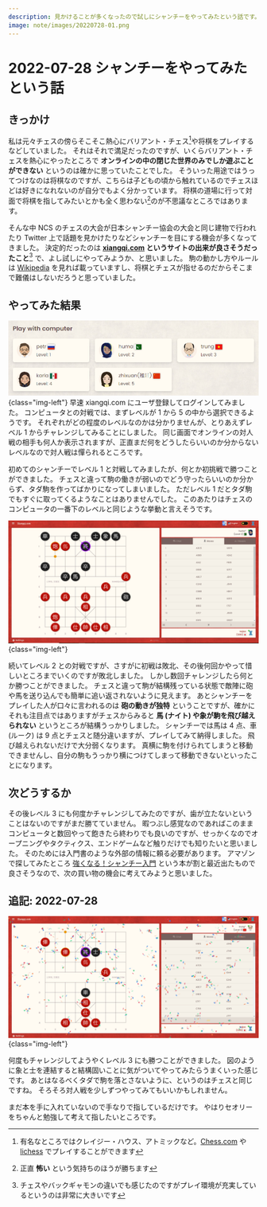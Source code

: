 ```yaml
---
description: 見かけることが多くなったので試しにシャンチーをやってみたという話です。 
image: note/images/20220728-01.png
---
```


# 2022-07-28 シャンチーをやってみたという話

## きっかけ

私は元々チェスの傍らそこそこ熱心にバリアント・チェス[^1]や将棋をプレイするなどしていました。
それはそれで満足だったのですが、いくらバリアント・チェスを熱心にやったところで
**オンラインの中の閉じた世界のみでしか遊ぶことができない** というのは確かに思っていたことでした。
そういった用途ではうってつけなのは将棋なのですが、こちらは子どもの頃から触れているのでチェスほどは好きになれないのが自分でもよく分かっています。
将棋の道場に行って対面で将棋を指してみたいとかも全く思わない[^2]のが不思議なところではあります。

そんな中 NCS のチェスの大会が日本シャンチー協会の大会と同じ建物で行われたり Twitter 上で話題を見かけたりなどシャンチーを目にする機会が多くなってきました。
決定的だったのは **[xiangqi.com](https://xiangqi.com) というサイトの出来が良さそうだったこと**[^3] で、よし試しにやってみようか、と思いました。
駒の動かし方やルールは [Wikipedia](https://ja.wikipedia.org/wiki/%E3%82%B7%E3%83%A3%E3%83%B3%E3%83%81%E3%83%BC)
を見れば載っていますし、将棋とチェスが指せるのだからそこまで難儀はしないだろうと思っていました。

## やってみた結果

![](images/20220728-01.png){class="img-left"}
早速 xiangqi.com にユーザ登録してログインしてみました。
コンピュータとの対戦では、まずレベルが 1 から 5 の中から選択できるようです。
それぞれがどの程度のレベルなのかは分かりませんが、とりあえずレベル 1 からチャレンジしてみることにしました。
同じ画面でオンラインの対人戦の相手も何人か表示されますが、正直まだ何をどうしたらいいのか分からないレベルなので対人戦は憚られるところです。

初めてのシャンチーでレベル 1 と対戦してみましたが、何とか初挑戦で勝つことができました。
チェスと違って駒の働きが弱いのでどう守ったらいいのか分からず、タダ駒を作ってばかりになってしまいました。
ただレベル 1 だとタダ駒でもすぐに取ってくるようなことはありませんでした。
このあたりはチェスのコンピュータの一番下のレベルと同じような挙動と言えそうです。

![](images/20220728-02.jpg){class="img-left"}

続いてレベル 2 との対戦ですが、さすがに初戦は敗北、その後何回かやって惜しいところまでいくのですが敗北しました。
しかし数回チャレンジしたら何とか勝つことができました。
チェスと違って駒が結構残っている状態で敵陣に砲や馬を送り込んでも簡単に追い返されないように見えます。
あとシャンチーをプレイした人が口々に言われるのは **砲の動きが独特** ということですが、確かにそれも注目点ではありますがチェスからみると
**馬 (ナイト) や象が駒を飛び越えられない** というところが結構うっかりしました。
シャンチーでは馬は 4 点、車 (ルーク) は 9 点とチェスと随分違いますが、プレイしてみて納得しました。
飛び越えられないだけで大分弱くなります。
真横に駒を付けられてしまうと移動できませんし、自分の駒もうっかり横につけてしまって移動できないといったことになります。

## 次どうするか

その後レベル 3 にも何度かチャレンジしてみたのですが、歯が立たないということはないのですがまだ勝てていません。
暇つぶし感覚なのであればこのままコンピュータと数回やって飽きたら終わりでも良いのですが、せっかくなのでオープニングやタクティクス、エンドゲームなど触りだけでも知りたいと思いました。
そのためには入門書のような外部の情報に頼る必要があります。
アマゾンで探してみたところ
[強くなる！シャンチー入門](https://www.amazon.co.jp/%E5%BC%B7%E3%81%8F%E3%81%AA%E3%82%8B-%E3%82%B7%E3%83%A3%E3%83%B3%E3%83%81%E3%83%BC%E5%85%A5%E9%96%80-%E6%89%80%E5%8F%B8-%E5%92%8C%E6%99%B4/dp/4904686101/?_encoding=UTF8&pd_rd_w=EYx6k&content-id=amzn1.sym.09fc5329-add5-4943-82f6-96f98cfdada8&pf_rd_p=09fc5329-add5-4943-82f6-96f98cfdada8&pf_rd_r=ERH9TC38HAJAJRP578QT&pd_rd_wg=zcGV9&pd_rd_r=bd6347b6-4445-447d-9817-29b9be83479e&ref_=pd_gw_ci_mcx_mr_hp_atf_m)
という本が割と最近出たもので良さそうなので、次の買い物の機会に考えてみようと思いました。

## 追記: 2022-07-28

![](images/20220728-03.jpg){class="img-left"}

何度もチャレンジしてようやくレベル 3 にも勝つことができました。
図のように象と士を連結すると結構固いことに気がついてやってみたらうまくいった感じです。
あとはなるべくタダで駒を落とさないように、というのはチェスと同じですね。
そろそろ対人戦を少しずつやってみてもいいかもしれません。

まだ本を手に入れていないので手なりで指しているだけです。
やはりセオリーをちゃんと勉強して考えて指したいところです。

[^1]: 有名なところではクレイジー・ハウス、アトミックなど。[Chess.com](https://chess.com) や [lichess](https://lichess.org) でプレイすることができます
[^2]: 正直 **怖い** という気持ちのほうが勝ちます
[^3]: チェスやバックギャモンの違いでも感じたのですがプレイ環境が充実しているというのは非常に大きいです